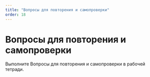 ```yaml
---
title: "Вопросы для повторения и самопроверки"
order: 18
---
```


# Вопросы для повторения и самопроверки

Выполните Вопросы для повторения и самопроверки в рабочей тетради.